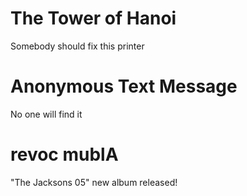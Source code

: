 # The Tower of Hanoi

Somebody should fix this printer

# Anonymous Text Message

No one will find it 

# revoc mublA

"The Jacksons 05" new album released!
